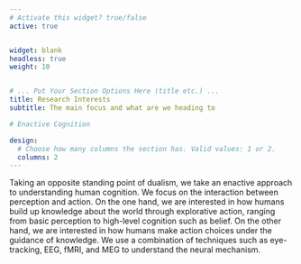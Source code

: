 ```yaml
---
# Activate this widget? true/false
active: true


widget: blank
headless: true
weight: 10


# ... Put Your Section Options Here (title etc.) ...
title: Research Interests
subtitle: The main focus and what are we heading to

# Enactive Cognition

design:
  # Choose how many columns the section has. Valid values: 1 or 2.
  columns: 2
---
```


Taking an opposite standing point of dualism, we take an enactive approach to understanding human cognition. We focus on the interaction between perception and action. On the one hand, we are interested in how humans build up knowledge about the world through explorative action, ranging from basic perception to high-level cognition such as belief. On the other hand, we are interested in how humans make action choices under the guidance of knowledge. We use a combination of techniques such as eye-tracking, EEG, fMRI, and MEG to understand the neural mechanism.
<!-- **The Lab of Enactive Cognition**, led by research associate professor [Lihui Wang](/authors/admin/), is formed in 2020? in [Institute of Psychology and Behavioral Science](https://psy.sjtu.edu.cn/), [Shanghai Jiao Tong University](https://www.sjtu.edu.cn).
The main research interests of the group include:
  - Interaction between perception and action.
  - Rock & roll music? Really?!
  - What ever... -->

<!-- <center>

![test](/test1.jpg)

</center> -->

<!-- So, What the f\*\*k is **interaction between perception and action**?

Do you really wanna be a Scientist or you just talk shit ...

Our lab is based at .... Institute of Psychology and Behavioral Science and the ... of Cognitive Neuroscience and Learning, at Shanghai Jiao Tong University. Our research is generously supported by National Science Foundation of China, Ministry of Science and Technology, Ministry of Education, and Beijing Science Foundation.???


We are grateful to all the research participants that help us unravel the mystery of the brain. -->

<!-- Please, [Join Us](/join-us)! -->
